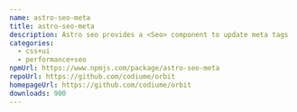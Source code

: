 ```yaml
---
name: astro-seo-meta
title: astro-seo-meta
description: Astro seo provides a <Seo> component to update meta tags
categories:
  - css+ui
  - performance+seo
npmUrl: https://www.npmjs.com/package/astro-seo-meta
repoUrl: https://github.com/codiume/orbit
homepageUrl: https://github.com/codiume/orbit
downloads: 900
---
```

